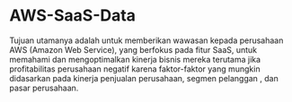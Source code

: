 # AWS-SaaS-Data
Tujuan utamanya adalah untuk memberikan wawasan kepada perusahaan AWS (Amazon Web Service), yang berfokus pada fitur SaaS, untuk memahami dan mengoptimalkan kinerja bisnis mereka terutama jika profitabilitas perusahaan negatif karena faktor-faktor yang mungkin didasarkan pada kinerja penjualan perusahaan, segmen pelanggan , dan pasar perusahaan.

